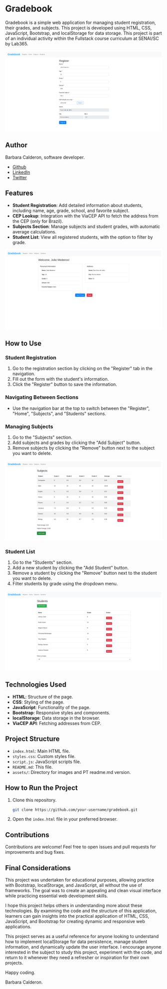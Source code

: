 # Gradebook

Gradebook is a simple web application for managing student registration, their grades, and subjects. This project is developed using HTML, CSS, JavaScript, Bootstrap, and localStorage for data storage. This project is part of an individual activity within the Fullstack course curriculum at SENAI/SC by Lab365.

![RegisterSection](assets/register.png)

## Author

Barbara Calderon, software developer.

- [Github](https://www.github.com/barbaracalderon)
- [LinkedIn](https://www.linkedin.com/in/barbaracalderondev)
- [Twitter](https://www.x.com/bederoni)


## Features

- **Student Registration**: Add detailed information about students, including name, age, grade, school, and favorite subject.
- **CEP Lookup**: Integration with the ViaCEP API to fetch the address from the CEP (only for Brazil).
- **Subjects Section**: Manage subjects and student grades, with automatic average calculations.
- **Student List**: View all registered students, with the option to filter by grade.

![HomeSection](assets/home.png)

## How to Use

### Student Registration

1. Go to the registration section by clicking on the "Register" tab in the navigation.
2. Fill out the form with the student's information.
3. Click the "Register" button to save the information.

### Navigating Between Sections

- Use the navigation bar at the top to switch between the "Register", "Home", "Subjects", and "Students" sections.

### Managing Subjects

1. Go to the "Subjects" section.
2. Add subjects and grades by clicking the "Add Subject" button.
3. Remove subjects by clicking the "Remove" button next to the subject you want to delete.

![SubjectssSection](assets/subjects.png)


### Student List

1. Go to the "Students" section.
2. Add a new student by clicking the "Add Student" button.
3. Remove a student by clicking the "Remove" button next to the student you want to delete.
4. Filter students by grade using the dropdown menu.

![StudentsSection](assets/students.png)


## Technologies Used

- **HTML**: Structure of the page.
- **CSS**: Styling of the page.
- **JavaScript**: Functionality of the page.
- **Bootstrap**: Responsive styles and components.
- **localStorage**: Data storage in the browser.
- **ViaCEP API**: Fetching addresses from CEP.

## Project Structure

- `index.html`: Main HTML file.
- `styles.css`: Custom styles file.
- `script.js`: JavaScript scripts file.
- `README.md`: This file.
- `assets/`: Directory for images and PT readme.md version.

## How to Run the Project

1. Clone this repository.
   ```bash
   git clone https://github.com/your-username/gradebook.git
   ```

2. Open the `index.html` file in your preferred browser.

## Contributions

Contributions are welcome! Feel free to open issues and pull requests for improvements and bug fixes.

## Final Considerations

This project was undertaken for educational purposes, allowing practice with Bootstrap, localStorage, and JavaScript, all without the use of frameworks. The goal was to create an appealing and clean visual interface while practicing essential web development skills.

I hope this project helps others in understanding more about these technologies. By examining the code and the structure of this application, learners can gain insights into the practical application of HTML, CSS, JavaScript, and Bootstrap for creating dynamic and responsive web applications.

This project serves as a useful reference for anyone looking to understand how to implement localStorage for data persistence, manage student information, and dynamically update the user interface. I encourage anyone interested in the subject to study this project, experiment with the code, and return to it whenever they need a refresher or inspiration for their own projects.

Happy coding.

Barbara Calderon.